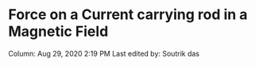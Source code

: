 # Force on a Current carrying rod in a Magnetic Field

Column: Aug 29, 2020 2:19 PM
Last edited by: Soutrik das